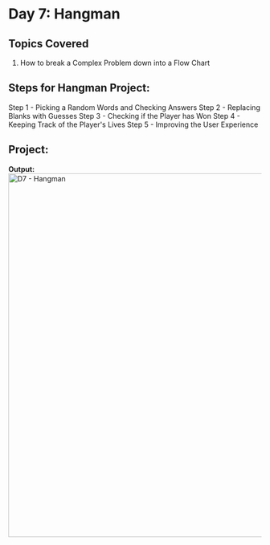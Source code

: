 # Day 7: Hangman
## Topics Covered
1. How to break a Complex Problem down into a Flow Chart

## Steps for Hangman Project:
Step 1 - Picking a Random Words and Checking Answers
Step 2 - Replacing Blanks with Guesses
Step 3 - Checking if the Player has Won
Step 4 - Keeping Track of the Player's Lives
Step 5 - Improving the User Experience

## Project:
__Output:__<br>
<img width="1366" height="725" alt="D7 - Hangman" src="https://github.com/user-attachments/assets/24a62bb3-15fb-4bd1-a7e4-3dd9b59a38fa" />
